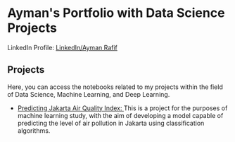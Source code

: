 # Ayman's Portfolio with Data Science Projects
LinkedIn Profile: [LinkedIn/Ayman Rafif](https://www.linkedin.com/in/aymanrafif/)

## Projects
Here, you can access the notebooks related to my projects within the field of Data Science, Machine Learning, and Deep Learning.
- [Predicting Jakarta Air Quality Index: ](jttps://)This is a project for the purposes of machine learning study, with the aim of developing a model capable of predicting the level of air pollution in Jakarta using classification algorithms.
